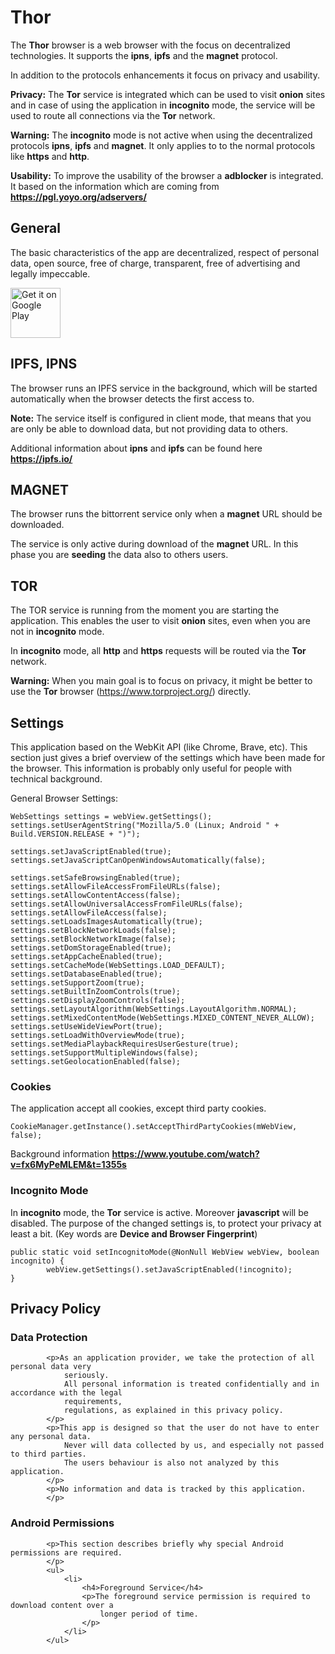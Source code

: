 # Thor
The **Thor** browser is a web browser with the focus on decentralized technologies.
It supports the **ipns**, **ipfs** and the **magnet** protocol.

In addition to the protocols enhancements it focus on privacy and usability.

**Privacy:**
The **Tor** service is integrated which can be used to visit **onion** 
sites and in case of using the application in **incognito** mode, the service will be used to 
route all connections via the **Tor** network.

**Warning:** 
The **incognito** mode is not active when using the decentralized protocols
**ipns**, **ipfs** and **magnet**. It only applies to to the normal protocols like **https** and **http**.

**Usability:**
To improve the usability of the browser a **adblocker** is integrated.
It based on the information which are coming from **https://pgl.yoyo.org/adservers/**


## General
The basic characteristics of the app are decentralized, respect of personal data,
open source, free of charge, transparent, free of advertising and legally impeccable.

[<img src="https://play.google.com/intl/en_us/badges/images/generic/en-play-badge.png"
     alt="Get it on Google Play"
     height="80">](https://play.google.com/store/apps/details?id=threads.thor)

## IPFS, IPNS
The browser runs an IPFS service in the background, which will be started automatically when
the browser detects the first access to. 

**Note:** 
The service itself is configured in client mode, that means that you are only be able
to download data, but not providing data to others.

Additional information about **ipns** and **ipfs** can be found here **https://ipfs.io/**

## MAGNET
The browser runs the bittorrent service only when a **magnet** URL should be downloaded.

The service is only active during download of the **magnet** URL. In this phase you are **seeding** 
the data also to others users.

## TOR
The TOR service is running from the moment you are starting the application. This enables
the user to visit **onion** sites, even when you are not in **incognito** mode.

In **incognito** mode, all **http** and **https** requests will be routed via the **Tor** network.

**Warning:** 
When you main goal is to focus on privacy, it might be better to use the 
**Tor** browser (https://www.torproject.org/) directly.

## Settings
This application based on the WebKit API (like Chrome, Brave, etc). This section just gives
a brief overview of the settings which have been made for the browser.
This information is probably only useful for people with technical background.


General Browser Settings:
```
WebSettings settings = webView.getSettings();
settings.setUserAgentString("Mozilla/5.0 (Linux; Android " + Build.VERSION.RELEASE + ")");

settings.setJavaScriptEnabled(true);
settings.setJavaScriptCanOpenWindowsAutomatically(false);

settings.setSafeBrowsingEnabled(true);
settings.setAllowFileAccessFromFileURLs(false);
settings.setAllowContentAccess(false);
settings.setAllowUniversalAccessFromFileURLs(false);
settings.setAllowFileAccess(false);
settings.setLoadsImagesAutomatically(true);
settings.setBlockNetworkLoads(false);
settings.setBlockNetworkImage(false);
settings.setDomStorageEnabled(true);
settings.setAppCacheEnabled(true);
settings.setCacheMode(WebSettings.LOAD_DEFAULT);
settings.setDatabaseEnabled(true);
settings.setSupportZoom(true);
settings.setBuiltInZoomControls(true);
settings.setDisplayZoomControls(false);
settings.setLayoutAlgorithm(WebSettings.LayoutAlgorithm.NORMAL);
settings.setMixedContentMode(WebSettings.MIXED_CONTENT_NEVER_ALLOW);
settings.setUseWideViewPort(true);
settings.setLoadWithOverviewMode(true);
settings.setMediaPlaybackRequiresUserGesture(true);
settings.setSupportMultipleWindows(false);
settings.setGeolocationEnabled(false);
```

### Cookies
The application accept all cookies, except third party cookies.

```
CookieManager.getInstance().setAcceptThirdPartyCookies(mWebView, false);
```

Background information **https://www.youtube.com/watch?v=fx6MyPeMLEM&t=1355s**


### Incognito Mode
In **incognito** mode, the **Tor** service is active. Moreover **javascript** will be
disabled. The purpose of the changed settings is, to protect your privacy at least a bit. 
(Key words are **Device and Browser Fingerprint**)

```
public static void setIncognitoMode(@NonNull WebView webView, boolean incognito) {
        webView.getSettings().setJavaScriptEnabled(!incognito);
}

```


## Privacy Policy

### Data Protection
            <p>As an application provider, we take the protection of all personal data very
                seriously.
                All personal information is treated confidentially and in accordance with the legal
                requirements,
                regulations, as explained in this privacy policy.
            </p>
            <p>This app is designed so that the user do not have to enter any personal data.
                Never will data collected by us, and especially not passed to third parties.
                The users behaviour is also not analyzed by this application.
            </p>
            <p>No information and data is tracked by this application.
            </p>
### Android Permissions
            <p>This section describes briefly why special Android permissions are required.
            </p>
            <ul>
                <li>
                    <h4>Foreground Service</h4>
                    <p>The foreground service permission is required to download content over a
                        longer period of time.
                    </p>
                </li>
            </ul>
